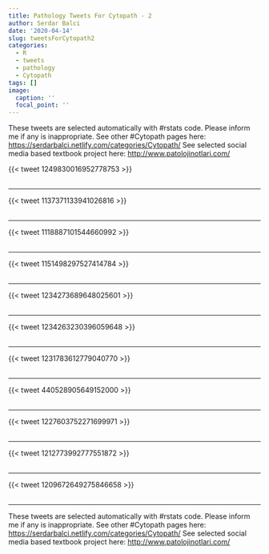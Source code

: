 ```yaml
---
title: Pathology Tweets For Cytopath - 2
author: Serdar Balci
date: '2020-04-14'
slug: tweetsForCytopath2
categories:
  - R
  - tweets
  - pathology
  - Cytopath
tags: []
image:
  caption: ''
  focal_point: ''
---
```



These tweets are selected automatically with #rstats code. Please inform me if any is inappropriate.
See other #Cytopath pages here: https://serdarbalci.netlify.com/categories/Cytopath/ 
See selected social media based textbook project here: http://www.patolojinotlari.com/

{{< tweet 1249830016952778753 >}}
<br>
<br>
<hr>
{{< tweet 1137371133941026816 >}}
<br>
<br>
<hr>
{{< tweet 1118887101544660992 >}}
<br>
<br>
<hr>
{{< tweet 1151498297527414784 >}}
<br>
<br>
<hr>
{{< tweet 1234273689648025601 >}}
<br>
<br>
<hr>
{{< tweet 1234263230396059648 >}}
<br>
<br>
<hr>
{{< tweet 1231783612779040770 >}}
<br>
<br>
<hr>
{{< tweet 440528905649152000 >}}
<br>
<br>
<hr>
{{< tweet 1227603752271699971 >}}
<br>
<br>
<hr>
{{< tweet 1212773992777551872 >}}
<br>
<br>
<hr>
{{< tweet 1209672649275846658 >}}
<br>
<br>
<hr>


These tweets are selected automatically with #rstats code. Please inform me if any is inappropriate.
See other #Cytopath pages here: https://serdarbalci.netlify.com/categories/Cytopath/ 
See selected social media based textbook project here: http://www.patolojinotlari.com/
